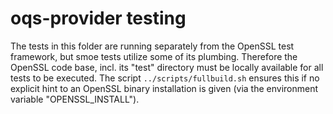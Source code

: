 # oqs-provider testing

The tests in this folder are running separately from the OpenSSL test framework, but smoe tests utilize some of its plumbing. Therefore the OpenSSL code base, incl. its "test" directory must be locally available for all tests to be executed. The script `../scripts/fullbuild.sh` ensures this if no explicit hint to an OpenSSL binary installation is given (via the environment variable "OPENSSL_INSTALL").

